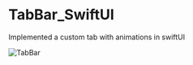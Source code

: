 # TabBar_SwiftUI
Implemented a custom tab with animations in swiftUI




![TabBar](https://github.com/user-attachments/assets/5f7cefd3-0aff-457f-a71b-2a8905d71436)
